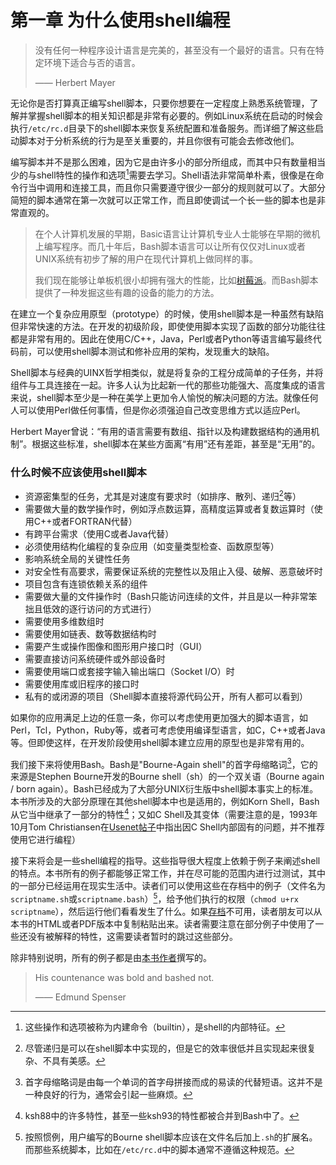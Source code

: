 # 第一章 为什么使用shell编程
> 没有任何一种程序设计语言是完美的，甚至没有一个最好的语言。只有在特定环境下适合与否的语言。
>
> —— Herbert Mayer

无论你是否打算真正编写shell脚本，只要你想要在一定程度上熟悉系统管理，了解并掌握shell脚本的相关知识都是非常有必要的。例如Linux系统在启动的时候会执行`/etc/rc.d`目录下的shell脚本来恢复系统配置和准备服务。而详细了解这些启动脚本对于分析系统的行为是至关重要的，并且你很有可能会去修改他们。

编写脚本并不是那么困难，因为它是由许多小的部分所组成，而其中只有数量相当少的与shell特性的操作和选项[^1]需要去学习。Shell语法非常简单朴素，很像是在命令行当中调用和连接工具，而且你只需要遵守很少一部分的规则就可以了。大部分简短的脚本通常在第一次就可以正常工作，而且即使调试一个长一些的脚本也是非常直观的。

> 在个人计算机发展的早期，Basic语言让计算机专业人士能够在早期的微机上编写程序。而几十年后，Bash脚本语言可以让所有仅仅对Linux或者UNIX系统有初步了解的用户在现代计算机上做同样的事。
> 
> 我们现在能够让单板机很小却拥有强大的性能，比如[树莓派](http://www.raspberrypi.org/)。而Bash脚本提供了一种发掘这些有趣的设备的能力的方法。

在建立一个复杂应用原型（prototype）的时候，使用shell脚本是一种虽然有缺陷但非常快速的方法。在开发的初级阶段，即使使用脚本实现了函数的部分功能往往都是非常有用的。因此在使用C/C++，Java，Perl或者Python等语言编写最终代码前，可以使用shell脚本测试和修补应用的架构，发现重大的缺陷。

Shell脚本与经典的UINX哲学相类似，就是将复杂的工程分成简单的子任务，并将组件与工具连接在一起。许多人认为比起新一代的那些功能强大、高度集成的语言来说，shell脚本至少是一种在美学上更加令人愉悦的解决问题的方法。就像任何人可以使用Perl做任何事情，但是你必须强迫自己改变思维方式以适应Perl。

Herbert Mayer曾说：“有用的语言需要有数组、指针以及构建数据结构的通用机制”。根据这些标准，shell脚本在某些方面离“有用”还有差距，甚至是“无用”的。

### 什么时候不应该使用shell脚本
- 资源密集型的任务，尤其是对速度有要求时（如排序、散列、递归[^2]等）
- 需要做大量的数学操作时，例如浮点数运算，高精度运算或者复数运算时（使用C++或者FORTRAN代替）
- 有跨平台需求（使用C或者Java代替）
- 必须使用结构化编程的复杂应用（如变量类型检查、函数原型等）
- 影响系统全局的关键性任务
- 对安全性有高要求，需要保证系统的完整性以及阻止入侵、破解、恶意破坏时
- 项目包含有连锁依赖关系的组件
- 需要做大量的文件操作时（Bash只能访问连续的文件，并且是以一种非常笨拙且低效的逐行访问的方式进行）
- 需要使用多维数组时
- 需要使用如链表、数等数据结构时
- 需要产生或操作图像和图形用户接口时（GUI）
- 需要直接访问系统硬件或外部设备时
- 需要使用端口或套接字输入输出端口（Socket I/O）时
- 需要使用库或旧程序的接口时
- 私有的或闭源的项目（Shell脚本直接将源代码公开，所有人都可以看到）

如果你的应用满足上边的任意一条，你可以考虑使用更加强大的脚本语言，如Perl，Tcl，Python，Ruby等，或者可考虑使用编译型语言，如C，C++或者Java等。但即使这样，在开发阶段使用shell脚本建立应用的原型也是非常有用的。

我们接下来将使用Bash。Bash是"Bourne-Again shell"的首字母缩略词[^3]，它的来源是Stephen Bourne开发的Bourne shell（sh）的一个双关语（Bourne again / born again）。Bash已经成为了大部分UNIX衍生版中shell脚本事实上的标准。本书所涉及的大部分原理在其他shell脚本中也是适用的，例如Korn Shell，Bash从它当中继承了一部分的特性[^4]；又如C Shell及其变体（需要注意的是，1993年10月Tom Christiansen在[Usenet帖子](http://www.faqs.org/faqs/unix-faq/shell/csh-whynot/)中指出因C Shell内部固有的问题，并不推荐使用它进行编程）

接下来将会是一些shell编程的指导。这些指导很大程度上依赖于例子来阐述shell的特点。本书所有的例子都能够正常工作，并在尽可能的范围内进行过测试，其中的一部分已经运用在现实生活中。读者们可以使用这些在存档中的例子（文件名为`scriptname.sh`或`scriptname.bash`）[^5]，给予他们执行的权限（`chmod u+rx scriptname`），然后运行他们看看发生了什么。如果[存档](http://bash.deta.in/abs-guide-latest.tar.bz2)不可用，读者朋友可以从本书的HTML或者PDF版本中复制粘贴出来。读者需要注意在部分例子中使用了一些还没有被解释的特性，这需要读者暂时的跳过这些部分。

除非特别说明，所有的例子都是由[本书作者](mailto:thegrendel.abs@gmail.com)撰写的。

> His countenance was bold and bashed not.
>
> —— Edmund Spenser


[^1]: 这些操作和选项被称为内建命令（builtin），是shell的内部特征。
[^2]: 尽管递归是可以在shell脚本中实现的，但是它的效率很低并且实现起来很复杂、不具有美感。
[^3]: 首字母缩略词是由每一个单词的首字母拼接而成的易读的代替短语。这并不是一种良好的行为，通常会引起一些麻烦。
[^4]: ksh88中的许多特性，甚至一些ksh93的特性都被合并到Bash中了。
[^5]: 按照惯例，用户编写的Bourne shell脚本应该在文件名后加上`.sh`的扩展名。而那些系统脚本，比如在`/etc/rc.d`中的脚本通常不遵循这种规范。
